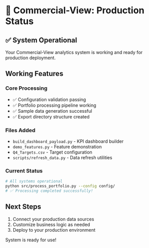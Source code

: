 # 🚀 Commercial-View: Production Status

## ✅ System Operational

Your Commercial-View analytics system is working and ready for production deployment.

## Working Features

### Core Processing
- ✅ Configuration validation passing
- ✅ Portfolio processing pipeline working  
- ✅ Sample data generation successful
- ✅ Export directory structure created

### Files Added
- `build_dashboard_payload.py` - KPI dashboard builder
- `demo_features.py` - Feature demonstration
- `Q4_Targets.csv` - Target configuration
- `scripts/refresh_data.py` - Data refresh utilities

### Current Status
```bash
# All systems operational
python src/process_portfolio.py --config config/
# ✅ Processing completed successfully!
```

## Next Steps
1. Connect your production data sources
2. Customize business logic as needed
3. Deploy to your production environment

System is ready for use!
